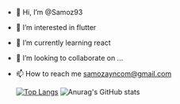 - 👋 Hi, I’m @Samoz93
- 👀 I’m interested in flutter
- 🌱 I’m currently learning react
- 💞️ I’m looking to collaborate on ...
- 📫 How to reach me samozayncom@gmail.com


  [![Top Langs](https://github-readme-stats.vercel.app/api/top-langs/?username=Samoz93&langs_count=10&theme=radical)](https://github.com/anuraghazra/github-readme-stats)
  ![Anurag's GitHub stats](https://github-readme-stats.vercel.app/api?username=Samoz93&count_private=true&theme=radical)
<!---
Samoz93/Samoz93 is a ✨ special ✨ repository because its `README.md` (this file) appears on your GitHub profile.
You can click the Preview link to take a look at your changes.
--->
